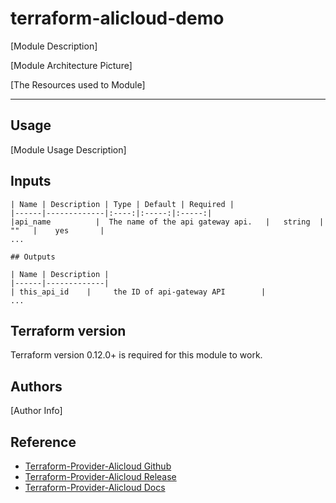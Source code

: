 terraform-alicloud-demo
=====================================================================

[Module Description]

[Module Architecture Picture]

[The Resources used to Module]

----------------------

Usage
-----

[Module Usage Description]

## Inputs

    | Name | Description | Type | Default | Required |
    |------|-------------|:----:|:-----:|:-----:|
    |api_name          |  The name of the api gateway api.   |   string  |    ""   |    yes       |
    ...

    ## Outputs

    | Name | Description |
    |------|-------------|
    | this_api_id    |     the ID of api-gateway API        |
    ...

Terraform version
-----------------
Terraform version 0.12.0+ is required for this module to work.

Authors
-------
[Author Info]

Reference
---------
* [Terraform-Provider-Alicloud Github](https://github.com/terraform-providers/terraform-provider-alicloud)
* [Terraform-Provider-Alicloud Release](https://releases.hashicorp.com/terraform-provider-alicloud/)
* [Terraform-Provider-Alicloud Docs](https://www.terraform.io/docs/providers/alicloud/)

